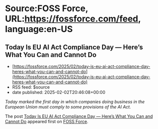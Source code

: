 # Source:FOSS Force, URL:https://fossforce.com/feed, language:en-US

## Today Is EU AI Act Compliance Day — Here’s What You Can and Cannot Do
 - [https://fossforce.com/2025/02/today-is-eu-ai-act-compliance-day-heres-what-you-can-and-cannot-do](https://fossforce.com/2025/02/today-is-eu-ai-act-compliance-day-heres-what-you-can-and-cannot-do)
 - RSS feed: $source
 - date published: 2025-02-02T20:46:08+00:00

<p><em>Today marked the first day in which companies doing business in the European Union must comply to some provisions of the AI Act.</em></p>
<p>The post <a href="https://fossforce.com/2025/02/today-is-eu-ai-act-compliance-day-heres-what-you-can-and-cannot-do/">Today Is EU AI Act Compliance Day &#8212; Here&#8217;s What You Can and Cannot Do</a> appeared first on <a href="https://fossforce.com">FOSS Force</a>.</p>

